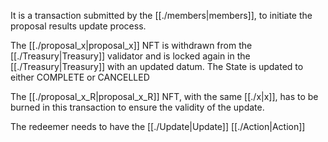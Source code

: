 It is a transaction submitted by the [[./members|members]], to initiate the proposal results update process.

The [[./proposal_x|proposal_x]] NFT is withdrawn from the [[./Treasury|Treasury]] validator and is locked again in the [[./Treasury|Treasury]] with an updated datum. The State is updated to either COMPLETE or CANCELLED

The [[./proposal_x_R|proposal_x_R]] NFT, with the same [[./x|x]], has to be burned in this transaction to ensure the validity of the update.

The redeemer needs to have the [[./Update|Update]] [[./Action|Action]]